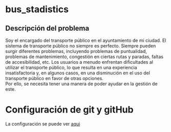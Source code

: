 # bus_stadistics


## Descripción del problema

Soy el encargado del transporte público en el ayuntamiento de mi ciudad. El sistema de transporte público no siempre es perfecto. Siempre pueden surgir diferentes problemas, incluyendo problemas de puntualidad, problemas de mantenimiento, congestión en ciertas rutas y paradas, faltas de accesibilidad, etc. Los usuarios a menudo enfrentan dificultades al utilizar el transporte público, lo que resulta en una experiencia insatisfactoria y, en algunos casos, en una disminución en el uso del transporte público en favor de otras opciones.  
Por ello, se necesita tener una manera de poder ayudar en la gestión de este.

# Configuración de git y gitHub

La configuración se puede ver [aqui](/doc/configuracion_gitHub.md)
